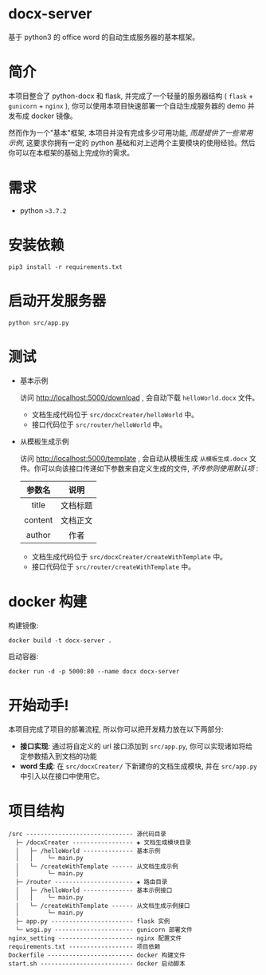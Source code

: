 # docx-server

基于 python3 的 office word 的自动生成服务器的基本框架。

# 简介

本项目整合了 python-docx 和 flask, 并完成了一个轻量的服务器结构 ( `flask` + `gunicorn` + `nginx` ), 你可以使用本项目快速部署一个自动生成服务器的 demo 并发布成 docker 镜像。

然而作为一个"基本"框架, 本项目并没有完成多少可用功能, *而是提供了一些常用示例*, 这要求你拥有一定的 python 基础和对上述两个主要模块的使用经验。然后你可以在本框架的基础上完成你的需求。

# 需求

- python `>3.7.2`

# 安装依赖

```
pip3 install -r requirements.txt
```

# 启动开发服务器

```
python src/app.py
```

# 测试

- 基本示例

  访问 [http://localhost:5000/download](http://localhost:5000/download) , 会自动下载 `helloWorld.docx` 文件。

  - 文档生成代码位于 `src/docxCreater/helloWorld` 中。
  - 接口代码位于 `src/router/helloWorld` 中。

- 从模板生成示例

  访问 [http://localhost:5000/template](http://localhost:5000/template) , 会自动从模板生成 `从模板生成.docx` 文件。你可以向该接口传递如下参数来自定义生成的文件, *不传参则使用默认项* :

  |参数名|说明|
  |:-:|:-:|
  title|文档标题
  content|文档正文
  author|作者

  - 文档生成代码位于 `src/docxCreater/createWithTemplate` 中。
  - 接口代码位于 `src/router/createWithTemplate` 中。

# docker 构建

构建镜像:

```
docker build -t docx-server .
```

启动容器:

```
docker run -d -p 5000:80 --name docx docx-server
```

# 开始动手!

本项目完成了项目的部署流程, 所以你可以把开发精力放在以下两部分:

- **接口实现**: 通过将自定义的 url 接口添加到 `src/app.py`, 你可以实现诸如将给定参数插入到文档的功能
- **word 生成**: 在 `src/docxCreater/` 下新建你的文档生成模块, 并在 `src/app.py` 中引入以在接口中使用它。

# 项目结构

```
/src ------------------------------ 源代码目录
  ├─ /docxCreater ----------------- ◈ 文档生成模块目录
  │   ├─ /helloWorld -------------- 基本示例
  │   │    └─ main.py 
  │   └─ /createWithTemplate ------ 从文档生成示例
  │        └─ main.py 
  ├─ /router ---------------------- ◈ 路由目录
  │   ├─ /helloWorld -------------- 基本示例接口
  │   │    └─ main.py 
  │   └─ /createWithTemplate ------ 从文档生成示例接口
  │        └─ main.py 
  ├─ app.py ----------------------- flask 实例
  └─ wsgi.py ---------------------- gunicorn 部署文件
nginx_setting --------------------- nginx 配置文件
requirements.txt ------------------ 项目依赖
Dockerfile ------------------------ docker 构建文件
start.sh -------------------------- docker 启动脚本
```